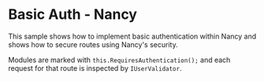 # Basic Auth - Nancy

This sample shows how to implement basic authentication within Nancy and shows how to secure routes using Nancy's security.

Modules are marked with `this.RequiresAuthentication();` and each request for that route is inspected by `IUserValidator`.

